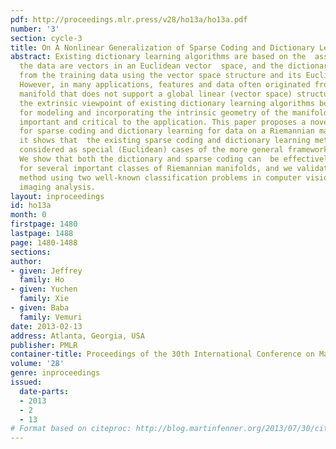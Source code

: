 ```yaml
---
pdf: http://proceedings.mlr.press/v28/ho13a/ho13a.pdf
number: '3'
section: cycle-3
title: On A Nonlinear Generalization of Sparse Coding and Dictionary Learning
abstract: Existing dictionary learning algorithms are based on the  assumption that
  the data are vectors in an Euclidean vector  space, and the dictionary is learned
  from the training data using the vector space structure and its Euclidean metric.
  However, in many applications, features and data often originated from a Riemannian
  manifold that does not support a global linear (vector space) structure.  Furthermore,
  the extrinsic viewpoint of existing dictionary learning algorithms becomes inappropriate
  for modeling and incorporating the intrinsic geometry of the manifold that is potentially
  important and critical to the application. This paper proposes a novel framework
  for sparse coding and dictionary learning for data on a Riemannian manifold, and
  it shows that  the existing sparse coding and dictionary learning methods can be
  considered as special (Euclidean) cases of the more general framework proposed here.
  We show that both the dictionary and sparse coding can  be effectively computed
  for several important classes of Riemannian manifolds, and we validate the proposed
  method using two well-known classification problems in computer vision and medical
  imaging analysis.
layout: inproceedings
id: ho13a
month: 0
firstpage: 1480
lastpage: 1488
page: 1480-1488
sections: 
author:
- given: Jeffrey
  family: Ho
- given: Yuchen
  family: Xie
- given: Baba
  family: Vemuri
date: 2013-02-13
address: Atlanta, Georgia, USA
publisher: PMLR
container-title: Proceedings of the 30th International Conference on Machine Learning
volume: '28'
genre: inproceedings
issued:
  date-parts:
  - 2013
  - 2
  - 13
# Format based on citeproc: http://blog.martinfenner.org/2013/07/30/citeproc-yaml-for-bibliographies/
---
```

